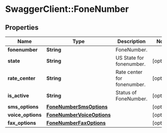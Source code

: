 # SwaggerClient::FoneNumber

## Properties
Name | Type | Description | Notes
------------ | ------------- | ------------- | -------------
**fonenumber** | **String** | FoneNumber. | 
**state** | **String** | US State for fonenumber. | [optional] 
**rate_center** | **String** | Rate center for fonenumber. | [optional] 
**is_active** | **String** | Status of FoneNumber. | [optional] 
**sms_options** | [**FoneNumberSmsOptions**](FoneNumberSmsOptions.md) |  | [optional] 
**voice_options** | [**FoneNumberVoiceOptions**](FoneNumberVoiceOptions.md) |  | [optional] 
**fax_options** | [**FoneNumberFaxOptions**](FoneNumberFaxOptions.md) |  | [optional] 


